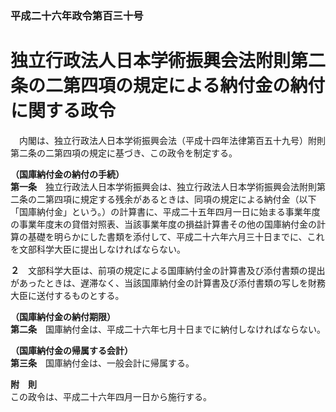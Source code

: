 ### 平成二十六年政令第百三十号  
# 独立行政法人日本学術振興会法附則第二条の二第四項の規定による納付金の納付に関する政令  
　内閣は、独立行政法人日本学術振興会法（平成十四年法律第百五十九号）附則第二条の二第四項の規定に基づき、この政令を制定する。  
  
**（国庫納付金の納付の手続）**  
**第一条**　独立行政法人日本学術振興会は、独立行政法人日本学術振興会法附則第二条の二第四項に規定する残余があるときは、同項の規定による納付金（以下「国庫納付金」という。）の計算書に、平成二十五年四月一日に始まる事業年度の事業年度末の貸借対照表、当該事業年度の損益計算書その他の国庫納付金の計算の基礎を明らかにした書類を添付して、平成二十六年六月三十日までに、これを文部科学大臣に提出しなければならない。  
  
**２**　文部科学大臣は、前項の規定による国庫納付金の計算書及び添付書類の提出があったときは、遅滞なく、当該国庫納付金の計算書及び添付書類の写しを財務大臣に送付するものとする。  
  
**（国庫納付金の納付期限）**  
**第二条**　国庫納付金は、平成二十六年七月十日までに納付しなければならない。  
  
**（国庫納付金の帰属する会計）**  
**第三条**　国庫納付金は、一般会計に帰属する。  
  
**附　則**  
この政令は、平成二十六年四月一日から施行する。  
  
